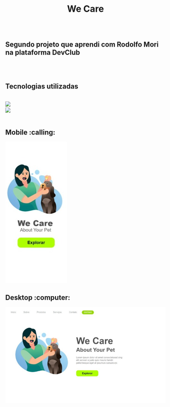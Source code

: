 <h1 align="center" >We Care</h1>
<br>
<br>
<h2>Segundo projeto que aprendi com Rodolfo Mori na plataforma DevClub</h2>
<br>
<br>
<h2>Tecnologias utilizadas</h2>
<br>
<img src="https://img.shields.io/badge/HTML5-E34F26?style=for-the-badge&logo=html5&logoColor=white">
<br>
<img src="https://img.shields.io/badge/CSS3-1572B6?style=for-the-badge&logo=css3&logoColor=white">
<br>
<br>
<h2>Mobile :calling:</h2>
<img src="https://raw.githubusercontent.com/JheysonDeotti/Projeto-1-HTML-CSS-Responsividade/main/assets/desafio%201%20mobile.jfif">
<br>
<h2>Desktop :computer:</h2>
<img src="https://raw.githubusercontent.com/JheysonDeotti/Projeto-1-HTML-CSS-Responsividade/main/assets/projeto%201%20desktop.jfif">

